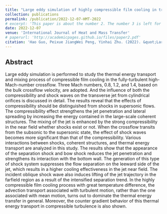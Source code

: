 ```yaml
---
title: "Large eddy simulation of highly compressible film cooling in transonic crossflow"
collection: publications
permalink: /publication/2022-12-07-HMT-2022
# excerpt: 'This paper is about the number 2. The number 3 is left for future work.'
date: 2022-12-07
venue: 'International Journal of Heat and Mass Transfer'
# paperurl: 'http://academicpages.github.io/files/paper2.pdf'
citation: 'Hao Guo, Peixue JiangWei Peng, Yinhai Zhu. (2022). &quot;Large eddy simulation of highly compressible film cooling in transonic crossflow.&quot; <i>International Journal of Heat and Mass Transfer</i>. 202.'
---
```


## Abstract

Large eddy simulation is performed to study the thermal energy transport and mixing process of compressible film cooling in the fully-turbulent high-Mach-number crossflow. Three Mach numbers, 0.8, 1.2, and 1.4, based on the bulk crossflow velocity, are adopted. And the influence of both the compressibility and shock waves on the transverse jet from cylindrical orifices is discussed in detail. The results reveal that the effects of compressibility should be distinguished from shocks in supersonic flows. The compressibility effect strengthens the jet penetration and lateral spreading by increasing the energy contained in the large-scale coherent structures. The mixing of the jet is enhanced by the strong compressibility in the near field whether shocks exist or not. When the crossflow transits from the subsonic to the supersonic state, the effect of shock waves becomes more significant than that of the compressibility. Various interactions between shocks, coherent structures, and thermal energy transport are analyzed in this study. The results show that the appearance of the separation shock and bow shock reduces the jet penetration and strengthens its interaction with the bottom wall. The generation of this type of shock system suppresses the flow separation on the leeward side of the jet, which results in a higher cooling effectiveness in the jet near field. The incident oblique shock wave also induces lifting of the jet trajectory in the farfield region as a result of the intensified separation trend. In the highly compressible film cooling process with great temperature difference, the advection transport associated with turbulent motion, rather than the one associated with mean motion, turns out to dominate the thermal energy transfer in general. Moreover, the counter gradient behavior of this thermal energy transport in compressible turbulence is also shown.
